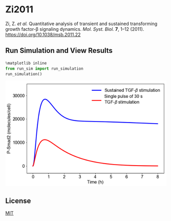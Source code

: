 # Zi2011
Zi, Z. *et al.* Quantitative analysis of transient and sustained transforming growth factor-β signaling dynamics. *Mol. Syst. Biol.* **7**, 1–12 (2011). https://doi.org/10.1038/msb.2011.22

## Run Simulation and View Results
```python
%matplotlib inline
from run_sim import run_simulation
run_simulation()
```
![PSmad2](PSmad2.png)

## License
[MIT](/LICENSE)